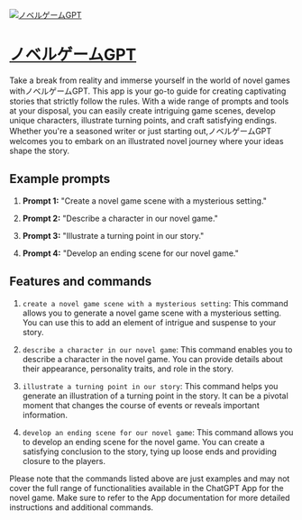 [![ノベルゲームGPT](https://files.oaiusercontent.com/file-fOGoHyOKd5WmyiFISdyTeah5?se=2123-10-17T00%3A37%3A16Z&sp=r&sv=2021-08-06&sr=b&rscc=max-age%3D31536000%2C%20immutable&rscd=attachment%3B%20filename%3D75c17736-4b34-44c8-8d0f-c931b8bcf72f.png&sig=VbtuhEdbspKqU6/eFTsdoVTbi6iHL935GCCirKwndc4%3D)](https://chat.openai.com/g/g-89bTmVj86-noberugemugpt)

# [ノベルゲームGPT](https://chat.openai.com/g/g-89bTmVj86-noberugemugpt)

Take a break from reality and immerse yourself in the world of novel games withノベルゲームGPT. This app is your go-to guide for creating captivating stories that strictly follow the rules. With a wide range of prompts and tools at your disposal, you can easily create intriguing game scenes, develop unique characters, illustrate turning points, and craft satisfying endings. Whether you're a seasoned writer or just starting out,ノベルゲームGPT welcomes you to embark on an illustrated novel journey where your ideas shape the story.

## Example prompts

1. **Prompt 1:** "Create a novel game scene with a mysterious setting."

2. **Prompt 2:** "Describe a character in our novel game."

3. **Prompt 3:** "Illustrate a turning point in our story."

4. **Prompt 4:** "Develop an ending scene for our novel game."


## Features and commands

1. `create a novel game scene with a mysterious setting`: This command allows you to generate a novel game scene with a mysterious setting. You can use this to add an element of intrigue and suspense to your story.

2. `describe a character in our novel game`: This command enables you to describe a character in the novel game. You can provide details about their appearance, personality traits, and role in the story.

3. `illustrate a turning point in our story`: This command helps you generate an illustration of a turning point in the story. It can be a pivotal moment that changes the course of events or reveals important information.

4. `develop an ending scene for our novel game`: This command allows you to develop an ending scene for the novel game. You can create a satisfying conclusion to the story, tying up loose ends and providing closure to the players.

Please note that the commands listed above are just examples and may not cover the full range of functionalities available in the ChatGPT App for the novel game. Make sure to refer to the App documentation for more detailed instructions and additional commands.